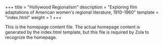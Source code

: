 +++
title = "Hollywood Regionalism"
description = "Exploring film adaptations of American women's regional literature, 1910-1960"
template = "index.html"
weight = 1
+++

This is the homepage content file. The actual homepage content is generated by the index.html template, but this file is required by Zola to recognize the homepage.